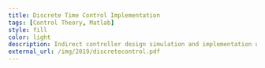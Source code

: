 ```yaml
---
title: Discrete Time Control Implementation
tags: [Control Theory, Matlab]
style: fill
color: light
description: Indirect controller design simulation and implementation using the National Instruments MyRIO.
external_url: /img/2019/discretecontrol.pdf
---
```

